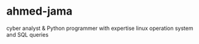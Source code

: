 # ahmed-jama
cyber analyst &amp; Python programmer with expertise linux operation system and SQL queries 
